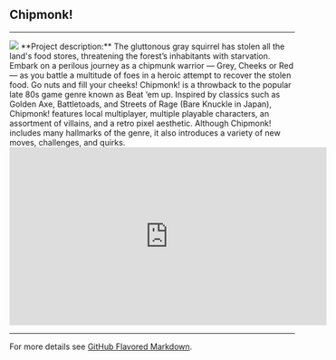 ## Chipmonk!
---
<img src="https://media.indiedb.com/images/presskit/1/2/1054/Chipmonk_Cover_Art_ReallyWide.1.png"/>
**Project description:** The gluttonous gray squirrel has stolen all the land's food stores, threatening the forest’s inhabitants with starvation. Embark on a perilous journey as a chipmunk warrior — Grey, Cheeks or Red — as you battle a multitude of foes in a heroic attempt to recover the stolen food. Go nuts and fill your cheeks! Chipmonk! is a throwback to the popular late 80s game genre known as Beat ‘em up. Inspired by classics such as Golden Axe, Battletoads, and Streets of Rage (Bare Knuckle in Japan), Chipmonk! features local multiplayer, multiple playable characters, an assortment of villains, and a retro pixel aesthetic. Although Chipmonk! includes many hallmarks of the genre, it also introduces a variety of new moves, challenges, and quirks.

<iframe width="560" height="315" src="https://www.youtube.com/embed/-UmZhJypuPo" frameborder="0" allow="accelerometer; autoplay; encrypted-media; gyroscope; picture-in-picture" allowfullscreen></iframe>

---

For more details see [GitHub Flavored Markdown](https://guides.github.com/features/mastering-markdown/).
